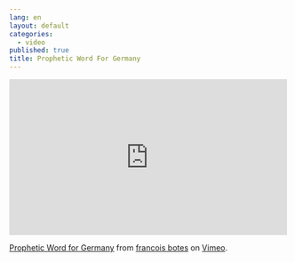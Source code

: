 ```yaml
---
lang: en
layout: default
categories: 
  - video
published: true
title: Prophetic Word For Germany
---
```


<iframe src="https://player.vimeo.com/video/124088097" width="500" height="281" frameborder="0" webkitallowfullscreen mozallowfullscreen allowfullscreen></iframe> <p><a href="https://vimeo.com/124088097">Prophetic Word for Germany</a> from <a href="https://vimeo.com/user2388863">francois botes</a> on <a href="https://vimeo.com">Vimeo</a>.</p>

